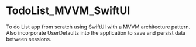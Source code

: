 # TodoList_MVVM_SwiftUI


To do List app from scratch using SwiftUI with a MVVM architecture pattern.
Also incorporate UserDefaults into the application to save and persist data between sessions.
